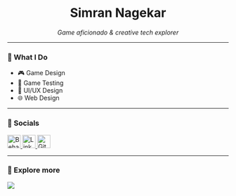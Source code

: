 <h1 align="center">Simran Nagekar</h1>

<p align="center"><i>Game aficionado & creative tech explorer</i></p>

---

### 🎯 What I Do

- 🎮 Game Design  
- 🧪 Game Testing  
- 🎨 UI/UX Design  
- 🌐 Web Design  

---

### 📱 Socials

<p>
  <a href="https://www.behance.net/simrannagekar" target="_blank">
    <img src="https://img.icons8.com/ios-filled/ffffff/behance.png" alt="Behance" width="30" />
  </a>
  <a href="https://www.linkedin.com/in/simransn/" target="_blank">
    <img src="https://img.icons8.com/ios-filled/ffffff/linkedin.png" alt="LinkedIn" width="30" />
  </a>
  <a href="https://github.com/breeze-sn" target="_blank">
    <img src="https://img.icons8.com/ios-filled/ffffff/github.png" alt="GitHub" width="30" />
  </a>
</p>

---

### 📌 Explore more
<p>
  <a href="https://bento.me/breezee" target="_blank">
    <img src="https://img.shields.io/badge/bento.me/breezee-Click%20Here-111111?style=for-the-badge&logo=bento&logoColor=white" />
  </a>
</p>


